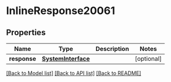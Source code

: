 # InlineResponse20061

## Properties
Name | Type | Description | Notes
------------ | ------------- | ------------- | -------------
**response** | [**SystemInterface**](SystemInterface.md) |  | [optional] 

[[Back to Model list]](../README.md#documentation-for-models) [[Back to API list]](../README.md#documentation-for-api-endpoints) [[Back to README]](../README.md)


